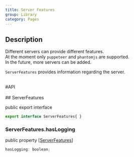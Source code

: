 ```yaml
---
title: Server Features
group: Library
category: Pages
---
```

  
## Description
  
Different servers can provide different features.  
At the moment only `puppeteer` and `phantomjs` are supported.  
In the future, more servers can be added.  
  
`ServerFeatures` provides information regarding the server.  
  
<div class=api-header>&nbsp;</div>
#API
<div class=class-interface-header>&nbsp;</div>
## ServerFeatures

<span class="code-badge badge-public">public</span> <span class="code-badge badge-export">export</span> <span class="code-badge badge-interface">interface</span>    
```js
export interface ServerFeatures{ }
```

### ServerFeatures.hasLogging

<span class="code-badge badge-public">public</span> <span class="code-badge badge-property">property</span>  [[ServerFeatures](server-features.md#serverfeatures)]  
```js
hasLogging: boolean;
```
